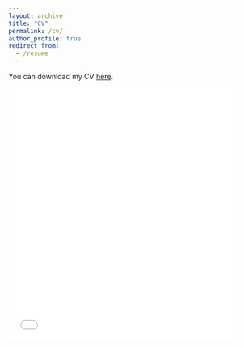 ```yaml
---
layout: archive
title: "CV"
permalink: /cv/
author_profile: true
redirect_from:
  - /resume
---
```


You can download my CV [here](/files/CV.pdf).

<iframe src="/files/CV.pdf" width="90%" height="500" frameborder="no" border="0" marginwidth="0" marginheight="0"></iframe>
